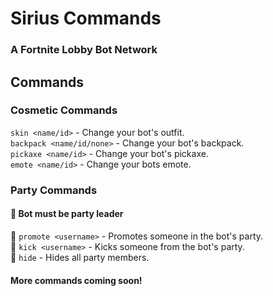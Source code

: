 # Sirius Commands
### A Fortnite Lobby Bot Network

## Commands
### Cosmetic Commands

`skin <name/id>` - Change your bot's outfit.  
`backpack <name/id/none>` - Change your bot's backpack.  
`pickaxe <name/id>` - Change your bot's pickaxe.  
`emote <name/id>` - Change your bots emote.

### Party Commands
#### :crown: Bot must be party leader

:crown: `promote <username>` - Promotes someone in the bot's party.  
:crown: `kick <username>` - Kicks someone from the bot's party.  
:crown: `hide` - Hides all party members.

#### More commands coming soon!
